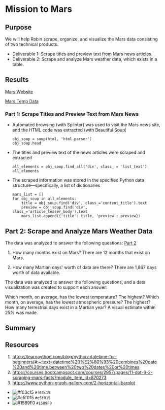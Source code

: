 # Mission to Mars

## Purpose
We will help Robin scrape, organize, and visualize the Mars data consisting of two technical products.
- Deliverable 1: Scrape titles and preview text from Mars news articles.
- Deliverable 2: Scrape and analyze Mars weather data, which exists in a table.
## Results

[Mars Website](https://redplanetscience.com/)

[Mars Temp Data](https://data-class-mars-challenge.s3.amazonaws.com/Mars/index.html)

### Part 1: Scrape Titles and Preview Text from Mars News

- Automated browsing (with Splinter) was used to visit the Mars news site, and the HTML code was extracted (with Beautiful Soup)

      obj_soup = soup(html, 'html.parser')
      obj_soup.head

- The titles and preview text of the news articles were scraped and extracted

      all_elements = obj_soup.find_all('div', class_ = 'list_text')
      all_elements

- The scraped information was stored in the specified Python data structure—specifically, a list of dictionaries

      mars_list = []
      for obj_soup in all_elements:
          title = obj_soup.find('div', class_='content_title').text
          preview = obj_soup.find('div', class_='article_teaser_body').text
          mars_list.append({'title': title, 'preview': preview})
    
## Part 2: Scrape and Analyze Mars Weather Data

The data was analyzed to answer the following questions: [Part 2](https://github.com/Jall3n/Mission2Mars_Mod11/blob/main/part_2_mars_weather.ipynb)

1. How many months exist on Mars? There are 12 months that exist on Mars.

2. How many Martian days' worth of data are there? There are 1,867 days worth of data available.

The data was analyzed to answer the following questions, and a data visualization was created to support each answer:

Which month, on average, has the lowest temperature? The highest?
Which month, on average, has the lowest atmospheric pressure? The highest?
How many terrestrial days exist in a Martian year? A visual estimate within 25% was made.

## Summary

## Resources
1. https://learnpython.com/blog/python-datetime-for-beginners/#:~:text=datetime%20%E2%80%93%20combines%20date%20and%20time,between%20two%20dates%20or%20times
2. https://courses.bootcampspot.com/courses/2957/pages/11-dot-6-2-scraping-mars-facts?module_item_id=870273
3. https://www.python-graph-gallery.com/2-horizontal-barplot

- ![#f03c15](https://placehold.co/15x15/f03c15/f03c15.png) `#f03c15`
- ![#c5f015](https://placehold.co/15x15/c5f015/c5f015.png) `#c5f015`
- ![#1589F0](https://placehold.co/15x15/1589F0/1589F0.png) `#1589F0`
